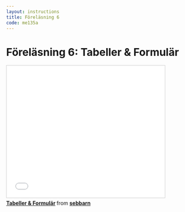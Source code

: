 ```yaml
---
layout: instructions
title: Föreläsning 6
code: me135a
---
```


# Föreläsning 6: Tabeller & Formulär

<div class="video">
    <iframe src="//www.slideshare.net/slideshow/embed_code/40241010" width="427" height="356" frameborder="0" marginwidth="0" marginheight="0" scrolling="no" style="border:1px solid #CCC; border-width:1px; margin-bottom:5px; max-width: 100%;" allowfullscreen> </iframe> <div style="margin-bottom:5px"> <strong> <a href="https://www.slideshare.net/sebbarn/tabeller-formulr" title="Tabeller &amp; Formulär" target="_blank">Tabeller &amp; Formulär</a> </strong> from <strong><a href="http://www.slideshare.net/sebbarn" target="_blank">sebbarn</a></strong> </div>
</div>

